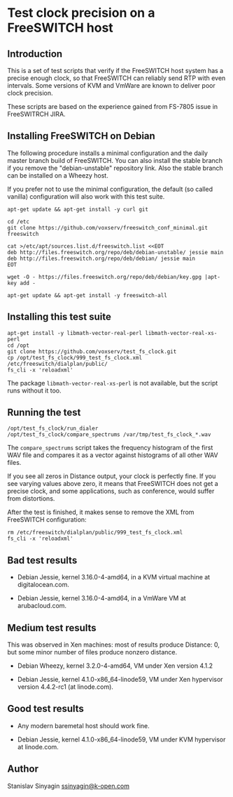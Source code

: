 Test clock precision on a FreeSWITCH host
=========================================


Introduction
------------

This is a set of test scripts that verify if the FreeSWITCH host system
has a precise enough clock, so that FreeSWITCH can reliably send RTP
with even intervals. Some versions of KVM and VmWare are known to
deliver poor clock precision.

These scripts are based on the experience gained from FS-7805 issue in
FreeSWITRCH JIRA.


Installing FreeSWITCH on Debian
-------------------------------

The following procedure installs a minimal configuration and the daily
master branch build of FreeSWITCH. You can also install the stable
branch if you remove the "debian-unstable" repository link. Also the
stable branch can be installed on a Wheezy host.

If you prefer not to use the minimal configuration, the default (so
called vanilla) configuration will also work with this test suite.

```
apt-get update && apt-get install -y curl git

cd /etc
git clone https://github.com/voxserv/freeswitch_conf_minimal.git freeswitch

cat >/etc/apt/sources.list.d/freeswitch.list <<EOT
deb http://files.freeswitch.org/repo/deb/debian-unstable/ jessie main
deb http://files.freeswitch.org/repo/deb/debian/ jessie main
EOT

wget -O - https://files.freeswitch.org/repo/deb/debian/key.gpg |apt-key add -

apt-get update && apt-get install -y freeswitch-all
```

Installing this test suite
--------------------------

```
apt-get install -y libmath-vector-real-perl libmath-vector-real-xs-perl
cd /opt
git clone https://github.com/voxserv/test_fs_clock.git
cp /opt/test_fs_clock/999_test_fs_clock.xml /etc/freeswitch/dialplan/public/
fs_cli -x 'reloadxml'
```

The package `libmath-vector-real-xs-perl` is not available, but the
script runs without it too.

Running the test
----------------

```
/opt/test_fs_clock/run_dialer
/opt/test_fs_clock/compare_spectrums /var/tmp/test_fs_clock_*.wav
```

The `compare_spectrums` script takes the frequency histogram of the
first WAV file and compares it as a vector against histograms of all
other WAV files.

If you see all zeros in Distance output, your clock is perfectly
fine. If you see varying values above zero, it means that FreeSWITCH
does not get a precise clock, and some applications, such as conference,
would suffer from distortions.

After the test is finished, it makes sense to remove the XML from
FreeSWITCH configuration:

```
rm /etc/freeswitch/dialplan/public/999_test_fs_clock.xml
fs_cli -x 'reloadxml'
```

Bad test results
----------------

* Debian Jessie, kernel 3.16.0-4-amd64, in a KVM virtual machine at
digitalocean.com.

* Debian Jessie, kernel 3.16.0-4-amd64, in a VmWare VM at arubacloud.com.



Medium test results
-------------------

This was observed in Xen machines: most of results produce Distance: 0,
but some minor number of files produce nonzero distance.

* Debian Wheezy, kernel 3.2.0-4-amd64, VM under Xen version 4.1.2

* Debian Jessie, kernel 4.1.0-x86_64-linode59, VM under Xen hypervisor
  version 4.4.2-rc1 (at linode.com).



Good test results
-----------------

* Any modern baremetal host should work fine.


* Debian Jessie, kernel 4.1.0-x86_64-linode59, VM under KVM hypervisor
at linode.com.



Author
------

Stanislav Sinyagin
ssinyagin@k-open.com


